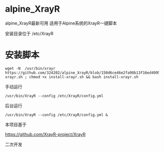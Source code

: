 # alpine_XrayR
alpine_XrayR最新可用
适用于Alpine系统的XrayR一键脚本

安装目录位于 /etc/XrayR

# 安装脚本

```shell script
wget -N  /usr/bin/xrayr https://github.com/324202/alpine_XrayR/blob/150d6ce46e2fa98b13f16ed499532b3513d3c592/install-xrayr.sh ; chmod +x install-xrayr.sh && bash install-xrayr.sh
```
手动运行
```shell script
/usr/bin/XrayR --config /etc/XrayR/config.yml
```
后台运行
```shell script
/usr/bin/XrayR --config /etc/XrayR/config.yml &
```
本项目基于

https://github.com/XrayR-project/XrayR

二次开发
